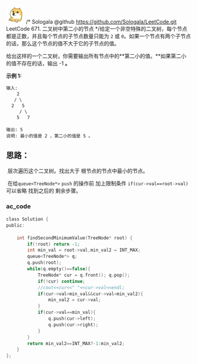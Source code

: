![](https://github.com/Sologala/SomeThings/blob/master/face.jpg?raw=true)
/*
    Sologala   @github    https://github.com/Sologala/LeetCode.git
    LeetCode   671. 二叉树中第二小的节点
*/给定一个非空特殊的二叉树，每个节点都是正数，并且每个节点的子节点数量只能为 `2` 或 `0`。如果一个节点有两个子节点的话，那么这个节点的值不大于它的子节点的值。 

给出这样的一个二叉树，你需要输出所有节点中的**第二小的值。**如果第二小的值不存在的话，输出 -1 **。**

**示例 1:**

```
输入: 
    2
   / \
  2   5
     / \
    5   7

输出: 5
说明: 最小的值是 2 ，第二小的值是 5 。
```

## **思路：**

​	层次遍历这个二叉树。找出大于 根节点的节点中最小的节点。

​	在给`queue<TreeNode*>`  `push` 的操作前 加上限制条件 `if(cur->val==root->val)`  可以省略 找到之后的 剩余步骤。

### **ac_code**

```c
class Solution {
public:
    
    int findSecondMinimumValue(TreeNode* root) {
        if(!root) return -1;
        int min_val = root->val,min_val2 = INT_MAX;
        queue<TreeNode*> q;
        q.push(root);
        while(q.empty()==false){
            TreeNode* cur = q.front(); q.pop();
            if(!cur) continue;
            //cout<<cur<<" "<<cur->val<<endl;
            if(cur->val>min_val&&cur->val<min_val2){
                min_val2 = cur->val;
            }
            if(cur->val==min_val){
                q.push(cur->left);
                q.push(cur->right);
            }
        }
        return min_val2==INT_MAX?-1:min_val2;
    }
};
```